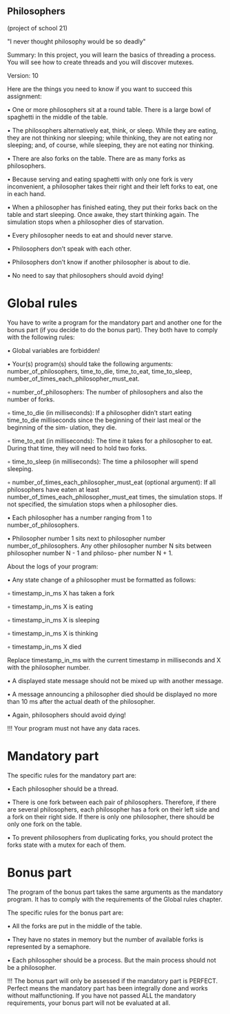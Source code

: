 ## Philosophers
(project of school 21)

"I never thought philosophy would be so deadly"


Summary:
In this project, you will learn the basics of threading a process.
You will see how to create threads and you will discover mutexes. 

Version: 10


Here are the things you need to know if you want to succeed this assignment:

• One or more philosophers sit at a round table.
There is a large bowl of spaghetti in the middle of the table.

• The philosophers alternatively eat, think, or sleep.
While they are eating, they are not thinking nor sleeping; while thinking, they are not eating nor sleeping;
and, of course, while sleeping, they are not eating nor thinking.

• There are also forks on the table. There are as many forks as philosophers.

• Because serving and eating spaghetti with only one fork is very inconvenient, a philosopher takes their right and their left forks to eat, one in each hand.

• When a philosopher has finished eating, they put their forks back on the table and start sleeping. Once awake, they start thinking again. The simulation stops when a philosopher dies of starvation.

• Every philosopher needs to eat and should never starve.

• Philosophers don’t speak with each other.

• Philosophers don’t know if another philosopher is about to die.

• No need to say that philosophers should avoid dying!


# Global rules

You have to write a program for the mandatory part and another one for the bonus part (if you decide to do the bonus part). They both have to comply with the following rules:

• Global variables are forbidden!

• Your(s) program(s) should take the following arguments: number_of_philosophers, time_to_die, time_to_eat, time_to_sleep, number_of_times_each_philosopher_must_eat.

◦ number_of_philosophers: The number of philosophers and also the number of forks.

◦ time_to_die (in milliseconds): If a philosopher didn’t start eating time_to_die milliseconds since the beginning of their last meal or the beginning of the sim- ulation, they die.

◦ time_to_eat (in milliseconds): The time it takes for a philosopher to eat. During that time, they will need to hold two forks.

◦ time_to_sleep (in milliseconds): The time a philosopher will spend sleeping.

◦ number_of_times_each_philosopher_must_eat (optional argument): If all philosophers have eaten at least number_of_times_each_philosopher_must_eat times, the simulation stops. If not specified, the simulation stops when a philosopher dies.

• Each philosopher has a number ranging from 1 to number_of_philosophers.

• Philosopher number 1 sits next to philosopher number number_of_philosophers. Any other philosopher number N sits between philosopher number N - 1 and philoso- pher number N + 1.

About the logs of your program:

• Any state change of a philosopher must be formatted as follows:

◦ timestamp_in_ms X has taken a fork 

◦ timestamp_in_ms X is eating

◦ timestamp_in_ms X is sleeping

◦ timestamp_in_ms X is thinking

◦ timestamp_in_ms X died

Replace timestamp_in_ms with the current timestamp in milliseconds and X with the philosopher number.

• A displayed state message should not be mixed up with another message.

• A message announcing a philosopher died should be displayed no more than 10 ms after the actual death of the philosopher.

• Again, philosophers should avoid dying!

!!! Your program must not have any data races.


# Mandatory part

The specific rules for the mandatory part are:

• Each philosopher should be a thread.

• There is one fork between each pair of philosophers. Therefore, if there are several philosophers, each philosopher has a fork on their left side and a fork on their right side. If there is only one philosopher, there should be only one fork on the table.

• To prevent philosophers from duplicating forks, you should protect the forks state with a mutex for each of them.


# Bonus part

The program of the bonus part takes the same arguments as the mandatory program. It has to comply with the requirements of the Global rules chapter.

The specific rules for the bonus part are:

• All the forks are put in the middle of the table.

• They have no states in memory but the number of available forks is represented by a semaphore.

• Each philosopher should be a process. But the main process should not be a philosopher.

!!! The bonus part will only be assessed if the mandatory part is PERFECT. Perfect means the mandatory part has been integrally done and works without malfunctioning. If you have not passed ALL the mandatory requirements, your bonus part will not be evaluated at all.
